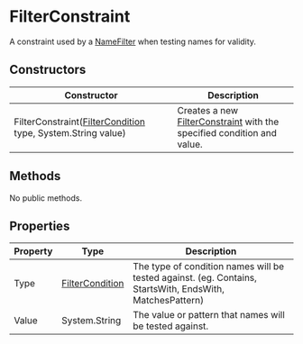 # FilterConstraint

A constraint used by a [NameFilter](namefilter.md) when testing names for validity.

## Constructors

| Constructor | Description |
|-------------|-------------|
| FilterConstraint([FilterCondition](filtercondition.md) type, System.String value) | Creates a new [FilterConstraint](filterconstraint.md) with the specified condition and value. |

## Methods

No public methods.
## Properties

| Property | Type | Description |
|----------|------|-------------|
| Type | [FilterCondition](filtercondition.md) | The type of condition names will be tested against. (eg. Contains, StartsWith, EndsWith, MatchesPattern) |
| Value | System.String | The value or pattern that names will be tested against. |
